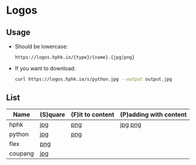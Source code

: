 # Logos

## Usage

- Should be lowercase:

  ```
  https://logos.hphk.io/{type}/{name}.{jpg|png}
  ```

- If you want to download:

  ```bash
  curl https://logos.hphk.io/s/python.jpg --output output.jpg
  ```


## List

| Name | (S)quare | (F)it to content | (P)adding with content |
| ---- | ---- | ---- | ---- |
| hphk | [jpg](s/hphk.jpg) | [png](f/hphk.png) | [jpg](p/hphk.jpg) [png](p/hphk.png) |
| python | [jpg](s/python.jpg) | [png](f/python.png) | |
| flex | [png](s/flex.png) | | |
| coupang | [jpg](s/coupang.jpg) | | |
